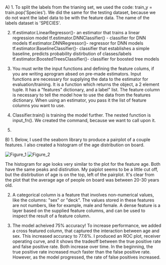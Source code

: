 A) 1. To split the labels from the trianing set, we used the code: train_y = train.pop('Species'). We did the same for the testing dataset, because we do not want the label data to be with the feature data. The name of the labels dataset is 'SPECIES'.

   2. tf.estimator.LinearRegressor()- an estimator that trains a linear regression model
      tf.estimator.DNNClassifier() - classifier for DNN models
      tf.estimator.DNNRegressor()- regressor for DNN models
      tf.estimator.BaselineClassifier()- classifier that establishes a simple baseline, predicts probability distirbution of classes/labels
      tf.estimator.BoostedTreesClassifier()- classifier for boosted tree models
      
   3. You must write the input functions and defining the feature colums, if you are writing aprogram absed on pre-made estimators. Input functions are necessary for supplying the data to the estimator for evaluation/training. It is a function which returns the object, a 2 element tuple. It has a "features" dictionary, and a label" list. The feature column is necessary to tell the model how to use the data from the features dictionary. When using an estimator, you pass it the list of feature columns you want to use. 
   
   4. Classifier.train() is training the model further. The nested function is input_fn(). We created the command, because we want to call upon it. 
   
   5.
   
B) 1. Below, I used the seaborn library to produce a pairplot of a couple features. I also created a histogram of the age distribution on board. 

![Figure_1](https://user-images.githubusercontent.com/60228374/88090838-2b2caf80-cb5c-11ea-9acf-60324b69cd0b.png)
![Figure_2](https://user-images.githubusercontent.com/60228374/88091045-7d6dd080-cb5c-11ea-8786-6caf2dcb0da3.png)

   The histogram for age looks very similar to the plot for the feature age. Both have the same peaks and distirution. My paiplot seems to be a little cut off, but the distirbution of age is on the top, left of the pairplot. It's clear from the plot that the average age of people on board was between 20-30 years old. 
 
   2. A categorical column is a feature that involves non-numerical values, like the columns: "sex" or "deck". The values stored in these features are not numbers, like for example, male and female. A dense feature is a layer based on the supplied feature columns, and can be used to inspect the result of a feature column. 
   
   3. The model acheived 75% accuracy! To increase performance, we added a cross featured column, that captured the interaction between age and sex. This increased accuracy to 77.6%. I produced an ROC plot, receiver operating curve, and it shows the tradeoff between the true positive rate and false positive rate. Both increase over time. In the beginning, the true positive rate increased much faster than the false positive rate. However, as the model progressed, the rate of false positives increased. 
